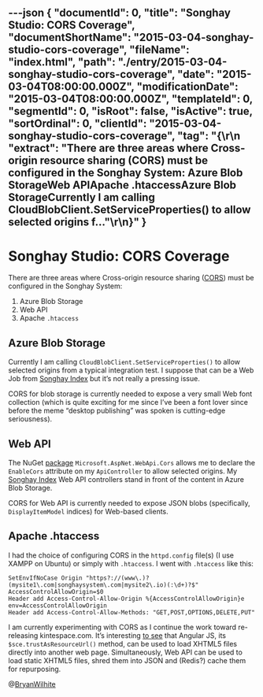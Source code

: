---json
{
  "documentId": 0,
  "title": "Songhay Studio: CORS Coverage",
  "documentShortName": "2015-03-04-songhay-studio-cors-coverage",
  "fileName": "index.html",
  "path": "./entry/2015-03-04-songhay-studio-cors-coverage",
  "date": "2015-03-04T08:00:00.000Z",
  "modificationDate": "2015-03-04T08:00:00.000Z",
  "templateId": 0,
  "segmentId": 0,
  "isRoot": false,
  "isActive": true,
  "sortOrdinal": 0,
  "clientId": "2015-03-04-songhay-studio-cors-coverage",
  "tag": "{\r\n  \"extract\": \"There are three areas where Cross-origin resource sharing (CORS) must be configured in the Songhay System: Azure Blob StorageWeb APIApache .htaccessAzure Blob StorageCurrently I am calling CloudBlobClient.SetServiceProperties() to allow selected origins f...\"\r\n}"
}
---

# Songhay Studio: CORS Coverage

There are three areas where Cross-origin resource sharing ([CORS](http://en.wikipedia.org/wiki/Cross-origin_resource_sharing)) must be configured in the Songhay System:

1. Azure Blob Storage
2. Web API
3. Apache `.htaccess`

## Azure Blob Storage

Currently I am calling `CloudBlobClient.SetServiceProperties()` to allow selected origins from a typical integration test. I suppose that can be a Web Job from [Songhay Index](http://songhayindex.azurewebsites.net/) but it’s not really a pressing issue.

CORS for blob storage is currently needed to expose a very small Web font collection (which is quite exciting for me since I’ve been a font lover since before the meme “desktop publishing” was spoken is cutting-edge seriousness).

## Web API

The NuGet [package](http://www.nuget.org/packages/Microsoft.AspNet.WebApi.Cors/) `Microsoft.AspNet.WebApi.Cors` allows me to declare the `EnableCors` attribute on my `ApiController` to allow selected origins. My [Songhay Index](http://songhayindex.azurewebsites.net/) Web API controllers stand in front of the content in Azure Blob Storage.

CORS for Web API is currently needed to expose JSON blobs (specifically, `DisplayItemModel` indices) for Web-based clients.

## Apache .htaccess

I had the choice of configuring CORS in the `httpd.config` file(s) (I use XAMPP on Ubuntu) or simply with `.htaccess`. I went with `.htaccess` like this:

```plaintext
SetEnvIfNoCase Origin "https?://(www\.)?(mysite1\.com|songhaysystem\.com|mysite2\.io)(:\d+)?$" AccessControlAllowOrigin=$0
Header add Access-Control-Allow-Origin %{AccessControlAllowOrigin}e env=AccessControlAllowOrigin
Header add Access-Control-Allow-Methods: "GET,POST,OPTIONS,DELETE,PUT"
```

I am currently experimenting with CORS as I continue the work toward re-releasing kintespace.com. It’s interesting [to see](http://codepen.io/rasx/pen/ykDGi) that Angular JS, its `$sce.trustAsResourceUrl()` method, can be used to load XHTML5 files directly into another web page. Simultaneously, Web API can be used to load static XHTML5 files, shred them into JSON and (Redis?) cache them for repurposing.

@[BryanWilhite](https://twitter.com/BryanWilhite)
